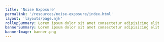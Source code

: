 ```yaml
---
title: 'Noise Exposure'
permalink: '/resources/noise-exposure/index.html'
layout: 'layouts/page.njk'
rollupSummary: Lorem ipsum dolor sit amet consectetur adipisicing elit.
bannerSummary: Lorem ipsum dolor sit amet consectetur adipisicing elit.
bannerImage: banner.png
---
```

